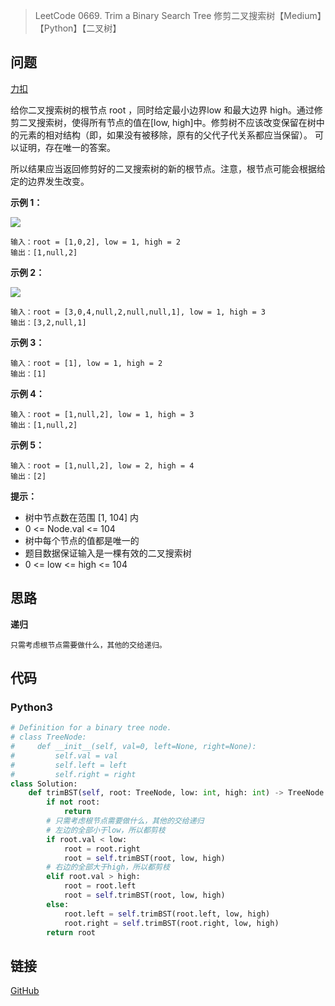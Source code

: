 > LeetCode 0669. Trim a Binary Search Tree 修剪二叉搜索树【Medium】【Python】【二叉树】

## 问题

[力扣](https://leetcode-cn.com/problems/trim-a-binary-search-tree/)

给你二叉搜索树的根节点 root ，同时给定最小边界low 和最大边界 high。通过修剪二叉搜索树，使得所有节点的值在[low, high]中。修剪树不应该改变保留在树中的元素的相对结构（即，如果没有被移除，原有的父代子代关系都应当保留）。 可以证明，存在唯一的答案。

所以结果应当返回修剪好的二叉搜索树的新的根节点。注意，根节点可能会根据给定的边界发生改变。

**示例 1：**

![](https://cdn.jsdelivr.net/gh/Wonz5130/My-Private-ImgHost/img/trim1.jpg)

```
输入：root = [1,0,2], low = 1, high = 2
输出：[1,null,2]
```

**示例 2：**

![](https://cdn.jsdelivr.net/gh/Wonz5130/My-Private-ImgHost/img/trim2.jpg)

```
输入：root = [3,0,4,null,2,null,null,1], low = 1, high = 3
输出：[3,2,null,1]
```

**示例 3：**

```
输入：root = [1], low = 1, high = 2
输出：[1]
```

**示例 4：**

```
输入：root = [1,null,2], low = 1, high = 3
输出：[1,null,2]
```

**示例 5：**

```
输入：root = [1,null,2], low = 2, high = 4
输出：[2]
```

**提示：**

- 树中节点数在范围 [1, 104] 内
- 0 <= Node.val <= 104
- 树中每个节点的值都是唯一的
- 题目数据保证输入是一棵有效的二叉搜索树
- 0 <= low <= high <= 104

## 思路

**递归**

```
只需考虑根节点需要做什么，其他的交给递归。
```

## 代码

### Python3

```python
# Definition for a binary tree node.
# class TreeNode:
#     def __init__(self, val=0, left=None, right=None):
#         self.val = val
#         self.left = left
#         self.right = right
class Solution:
    def trimBST(self, root: TreeNode, low: int, high: int) -> TreeNode:
        if not root:
            return
        # 只需考虑根节点需要做什么，其他的交给递归
        # 左边的全部小于low，所以都剪枝
        if root.val < low:
            root = root.right
            root = self.trimBST(root, low, high)
        # 右边的全部大于high，所以都剪枝
        elif root.val > high:
            root = root.left
            root = self.trimBST(root, low, high)
        else:
            root.left = self.trimBST(root.left, low, high)
            root.right = self.trimBST(root.right, low, high)
        return root
```

## 链接

[GitHub](https://github.com/Wonz5130/LeetCode-Solutions/tree/master/solutions/0669-Trim-a-Binary-Search-Tree)
